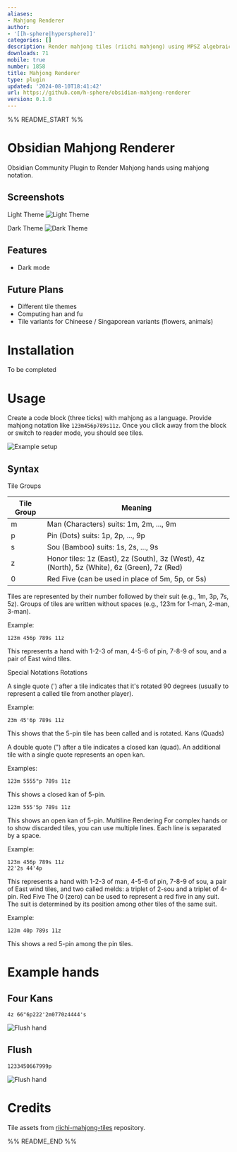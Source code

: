 ```yaml
---
aliases:
- Mahjong Renderer
author:
- '[[h-sphere|hypersphere]]'
categories: []
description: Render mahjong tiles (riichi mahjong) using MPSZ algebraic notation
downloads: 71
mobile: true
number: 1858
title: Mahjong Renderer
type: plugin
updated: '2024-08-10T18:41:42'
url: https://github.com/h-sphere/obsidian-mahjong-renderer
version: 0.1.0
---
```


%% README_START %%

# Obsidian Mahjong Renderer

Obsidian Community Plugin to Render Mahjong hands using mahjong notation.

## Screenshots
Light Theme
![Light Theme](https://raw.githubusercontent.com/h-sphere/obsidian-mahjong-renderer/HEAD/.readme/light.png)

Dark Theme
![Dark Theme](https://raw.githubusercontent.com/h-sphere/obsidian-mahjong-renderer/HEAD/.readme/dark.png)

## Features
- Dark mode

## Future Plans
- Different tile themes
- Computing han and fu
- Tile variants for Chineese / Singaporean variants (flowers, animals)

# Installation
To be completed

# Usage

Create a code block (three ticks) with mahjong as a language.
Provide mahjong notation like `123m456p789s11z`.
Once you click away from the block or switch to reader mode, you should see tiles.

![Example setup](https://raw.githubusercontent.com/h-sphere/obsidian-mahjong-renderer/HEAD/.readme/example.png)

## Syntax
Tile Groups


| Tile Group | Meaning                                       |
|------------|-----------------------------------------------|
| m          | Man (Characters) suits: 1m, 2m, ..., 9m       |
| p          | Pin (Dots) suits: 1p, 2p, ..., 9p             |
| s          | Sou (Bamboo) suits: 1s, 2s, ..., 9s           |
| z          | Honor tiles: 1z (East), 2z (South), 3z (West), 4z (North), 5z (White), 6z (Green), 7z (Red) |
| 0          | Red Five (can be used in place of 5m, 5p, or 5s) |

Tiles are represented by their number followed by their suit (e.g., 1m, 3p, 7s, 5z).
Groups of tiles are written without spaces (e.g., 123m for 1-man, 2-man, 3-man).

Example:
```mahjong
123m 456p 789s 11z
```
This represents a hand with 1-2-3 of man, 4-5-6 of pin, 7-8-9 of sou, and a pair of East wind tiles.

Special Notations
Rotations

A single quote (') after a tile indicates that it's rotated 90 degrees (usually to represent a called tile from another player).

Example:
```mahjong
23m 45'6p 789s 11z
```

This shows that the 5-pin tile has been called and is rotated.
Kans (Quads)

A double quote (") after a tile indicates a closed kan (quad).
An additional tile with a single quote represents an open kan.

Examples:
```mahjong
123m 5555"p 789s 11z
```

This shows a closed kan of 5-pin.
```mahjong
123m 555'5p 789s 11z
```

This shows an open kan of 5-pin.
Multiline Rendering
For complex hands or to show discarded tiles, you can use multiple lines. Each line is separated by a space.

Example:

```mahjong
123m 456p 789s 11z
22'2s 44'4p
```

This represents a hand with 1-2-3 of man, 4-5-6 of pin, 7-8-9 of sou, a pair of East wind tiles, and two called melds: a triplet of 2-sou and a triplet of 4-pin.
Red Five
The 0 (zero) can be used to represent a red five in any suit. The suit is determined by its position among other tiles of the same suit.

Example:

```mahjong
123m 40p 789s 11z
```
This shows a red 5-pin among the pin tiles.


# Example hands

## Four Kans

```mahjong
4z 66"6p222'2m0770z4444's
```

![Flush hand](https://raw.githubusercontent.com/h-sphere/obsidian-mahjong-renderer/HEAD/.readme/fourkans.png)


## Flush
```mahjong
1233450667999p
```

![Flush hand](https://raw.githubusercontent.com/h-sphere/obsidian-mahjong-renderer/HEAD/.readme/flush.png)

# Credits
Tile assets from [riichi-mahjong-tiles](https://github.com/FluffyStuff/riichi-mahjong-tiles) repository.


%% README_END %%